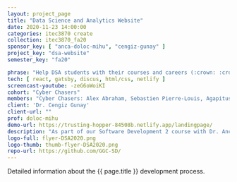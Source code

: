 ```yaml
---
layout: project_page
title: "Data Science and Analytics Website"
date: 2020-11-23 14:00:00
categories: itec3870 create
collection: itec3870_fa20
sponsor_key: [ "anca-doloc-mihu", "cengiz-gunay" ]
project_key: "dsa-website"
semester_key: "fa20"

phrase: "Help DSA students with their courses and careers (:crown: :crown: :crown: 1ST PLACE)"
tech: [ react, gatsby, discus, html/css, netlify ]
screencast-youtube: -zeG6oWoiKI
cohort: "Cyber Chasers"
members: "Cyber Chasers: Alex Abraham, Sebastien Pierre-Louis, Agapitus Iboro, and an anonymous member"
client: 'Dr. Cengiz Gunay'
client-url: ""
prof: doloc-mihu
demo-url: https://trusting-hopper-84508b.netlify.app/landingpage/
description: "As part of our Software Development 2 course with Dr. Anca Doloc Mihu, we're required to create a website with for the Data Science and Analytics (DSA) program students. The website will consist of a login page, user profiles, information about DSA majors, and some kind of discussion board. This website will be accessible by users, Admin, DSA committee, and students. There will be a hierarchy of user authenticity. That is the features accessible by a systems admin will not be available to a DSA committee member or students in the DSA program."
logo-full: flyer-DSA2020.png
logo-thumb: thumb-flyer-DSA2020.png
repo-url: https://github.com/GGC-SD/
---
```


Detailed information about the {{ page.title }} development process.

<!-- lightgallery -->
<script src="https://code.jquery.com/jquery-2.2.4.min.js"></script>
<script src="https://cdn.jsdelivr.net/lightgallery/1.3.7/js/lightgallery.min.js"></script>
<script src="https://cdn.jsdelivr.net/g/lg-zoom"></script>

<script type="text/javascript">
    $(document).ready(function() {
    $("body").lightGallery({
    zoom: true,
    selector: 'a#lightgallery',
    selectWithin: 'body'
    });
    });
</script>

[ggc]: http://www.ggc.edu
[gunay-ggc]: http://www.ggc.edu/about-ggc/directory/cengiz-gunay
[doloc-ggc]: http://www.ggc.edu/about-ggc/directory/anca-doloc-mihu

